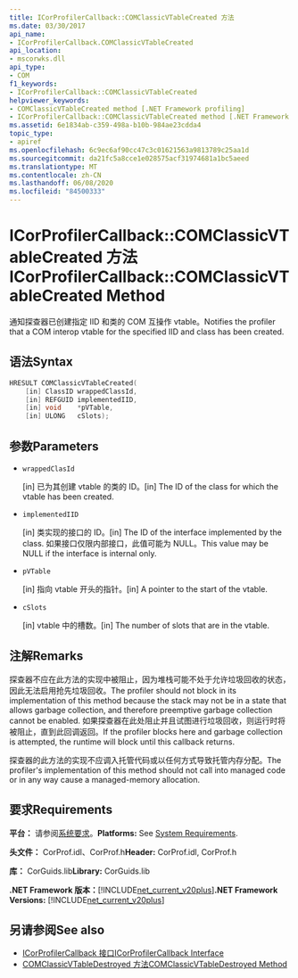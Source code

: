 ```yaml
---
title: ICorProfilerCallback::COMClassicVTableCreated 方法
ms.date: 03/30/2017
api_name:
- ICorProfilerCallback.COMClassicVTableCreated
api_location:
- mscorwks.dll
api_type:
- COM
f1_keywords:
- ICorProfilerCallback::COMClassicVTableCreated
helpviewer_keywords:
- COMClassicVTableCreated method [.NET Framework profiling]
- ICorProfilerCallback::COMClassicVTableCreated method [.NET Framework profiling]
ms.assetid: 6e1834ab-c359-498a-b10b-984ae23cdda4
topic_type:
- apiref
ms.openlocfilehash: 6c9ec6af90cc47c3c01621563a9813789c25aa1d
ms.sourcegitcommit: da21fc5a8cce1e028575acf31974681a1bc5aeed
ms.translationtype: MT
ms.contentlocale: zh-CN
ms.lasthandoff: 06/08/2020
ms.locfileid: "84500333"
---
```

# <a name="icorprofilercallbackcomclassicvtablecreated-method"></a><span data-ttu-id="d1d46-102">ICorProfilerCallback::COMClassicVTableCreated 方法</span><span class="sxs-lookup"><span data-stu-id="d1d46-102">ICorProfilerCallback::COMClassicVTableCreated Method</span></span>
<span data-ttu-id="d1d46-103">通知探查器已创建指定 IID 和类的 COM 互操作 vtable。</span><span class="sxs-lookup"><span data-stu-id="d1d46-103">Notifies the profiler that a COM interop vtable for the specified IID and class has been created.</span></span>  
  
## <a name="syntax"></a><span data-ttu-id="d1d46-104">语法</span><span class="sxs-lookup"><span data-stu-id="d1d46-104">Syntax</span></span>  
  
```cpp  
HRESULT COMClassicVTableCreated(  
    [in] ClassID wrappedClassId,  
    [in] REFGUID implementedIID,  
    [in] void    *pVTable,  
    [in] ULONG   cSlots);  
```  
  
## <a name="parameters"></a><span data-ttu-id="d1d46-105">参数</span><span class="sxs-lookup"><span data-stu-id="d1d46-105">Parameters</span></span>

- `wrappedClasId`

  <span data-ttu-id="d1d46-106">\[in] 已为其创建 vtable 的类的 ID。</span><span class="sxs-lookup"><span data-stu-id="d1d46-106">\[in] The ID of the class for which the vtable has been created.</span></span>

- `implementedIID`

  <span data-ttu-id="d1d46-107">\[in] 类实现的接口的 ID。</span><span class="sxs-lookup"><span data-stu-id="d1d46-107">\[in] The ID of the interface implemented by the class.</span></span> <span data-ttu-id="d1d46-108">如果接口仅限内部接口，此值可能为 NULL。</span><span class="sxs-lookup"><span data-stu-id="d1d46-108">This value may be NULL if the interface is internal only.</span></span>

- `pVTable`

  <span data-ttu-id="d1d46-109">\[in] 指向 vtable 开头的指针。</span><span class="sxs-lookup"><span data-stu-id="d1d46-109">\[in] A pointer to the start of the vtable.</span></span>

- `cSlots`

  <span data-ttu-id="d1d46-110">\[in] vtable 中的槽数。</span><span class="sxs-lookup"><span data-stu-id="d1d46-110">\[in] The number of slots that are in the vtable.</span></span>

## <a name="remarks"></a><span data-ttu-id="d1d46-111">注解</span><span class="sxs-lookup"><span data-stu-id="d1d46-111">Remarks</span></span>  
 <span data-ttu-id="d1d46-112">探查器不应在此方法的实现中被阻止，因为堆栈可能不处于允许垃圾回收的状态，因此无法启用抢先垃圾回收。</span><span class="sxs-lookup"><span data-stu-id="d1d46-112">The profiler should not block in its implementation of this method because the stack may not be in a state that allows garbage collection, and therefore preemptive garbage collection cannot be enabled.</span></span> <span data-ttu-id="d1d46-113">如果探查器在此处阻止并且试图进行垃圾回收，则运行时将被阻止，直到此回调返回。</span><span class="sxs-lookup"><span data-stu-id="d1d46-113">If the profiler blocks here and garbage collection is attempted, the runtime will block until this callback returns.</span></span>  
  
 <span data-ttu-id="d1d46-114">探查器的此方法的实现不应调入托管代码或以任何方式导致托管内存分配。</span><span class="sxs-lookup"><span data-stu-id="d1d46-114">The profiler's implementation of this method should not call into managed code or in any way cause a managed-memory allocation.</span></span>  
  
## <a name="requirements"></a><span data-ttu-id="d1d46-115">要求</span><span class="sxs-lookup"><span data-stu-id="d1d46-115">Requirements</span></span>  
 <span data-ttu-id="d1d46-116">**平台：** 请参阅[系统要求](../../get-started/system-requirements.md)。</span><span class="sxs-lookup"><span data-stu-id="d1d46-116">**Platforms:** See [System Requirements](../../get-started/system-requirements.md).</span></span>  
  
 <span data-ttu-id="d1d46-117">**头文件：** CorProf.idl、CorProf.h</span><span class="sxs-lookup"><span data-stu-id="d1d46-117">**Header:** CorProf.idl, CorProf.h</span></span>  
  
 <span data-ttu-id="d1d46-118">**库：** CorGuids.lib</span><span class="sxs-lookup"><span data-stu-id="d1d46-118">**Library:** CorGuids.lib</span></span>  
  
 <span data-ttu-id="d1d46-119">**.NET Framework 版本：**[!INCLUDE[net_current_v20plus](../../../../includes/net-current-v20plus-md.md)]</span><span class="sxs-lookup"><span data-stu-id="d1d46-119">**.NET Framework Versions:** [!INCLUDE[net_current_v20plus](../../../../includes/net-current-v20plus-md.md)]</span></span>  
  
## <a name="see-also"></a><span data-ttu-id="d1d46-120">另请参阅</span><span class="sxs-lookup"><span data-stu-id="d1d46-120">See also</span></span>

- [<span data-ttu-id="d1d46-121">ICorProfilerCallback 接口</span><span class="sxs-lookup"><span data-stu-id="d1d46-121">ICorProfilerCallback Interface</span></span>](icorprofilercallback-interface.md)
- [<span data-ttu-id="d1d46-122">COMClassicVTableDestroyed 方法</span><span class="sxs-lookup"><span data-stu-id="d1d46-122">COMClassicVTableDestroyed Method</span></span>](icorprofilercallback-comclassicvtabledestroyed-method.md)
